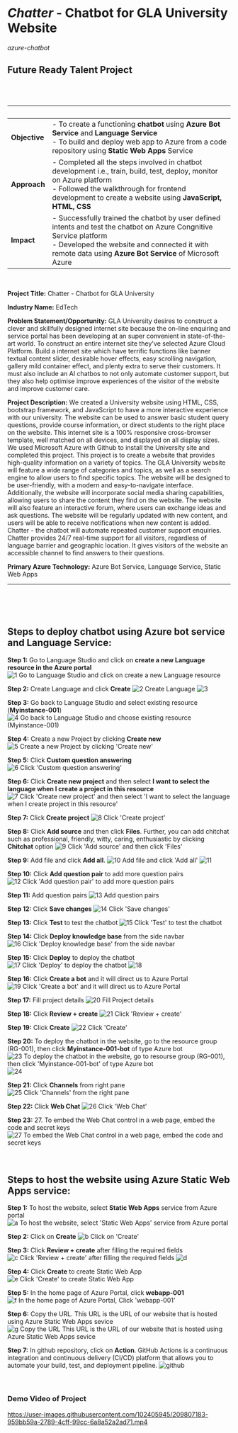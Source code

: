 # _Chatter_ - Chatbot for GLA University Website
*azure-chatbot*

## Future Ready Talent Project

<br>
<br>

| &nbsp; | &nbsp; |
| --- | ----------- |
| **Objective** | - To create a functioning **chatbot** using **Azure Bot Service** and **Language Service** <br>- To build and deploy web app to Azure from a code repository using **Static Web Apps** Service |
| **Approach** | - Completed all the steps involved in chatbot development i.e., train, build, test, deploy, monitor on Azure platform <br>- Followed the walkthrough for frontend development to create a website using **JavaScript, HTML, CSS** |
| **Impact** | - Successfully trained the chatbot by user defined intents and test the chatbot on Azure Congnitive Service platform</br>- Developed the website and connected it with remote data using **Azure Bot Service** of Microsoft Azure |
<br>

**Project Title:**  Chatter - Chatbot for GLA University

**Industry Name:** EdTech

**Problem Statement/Opportunity:** GLA University desires to construct a clever and skillfully designed internet site because the on-line enquiring and service portal has been developing at an super convenient in state-of-the-art world. To construct an entire internet site they've selected Azure Cloud Platform. Build a internet site which have terrific functions like banner textual content slider, desirable hover effects, easy scrolling navigation, gallery mild container effect, and plenty extra to serve their customers. It must also include an AI chatbos to not only automate customer support, but they also help optimise improve experiences of the visitor of the website and improve customer care.

**Project Description:** We created a University website using HTML, CSS, bootstrap framework, and JavaScript to have a more interactive experience with our university. The website can be used to answer basic student query questions, provide course information, or direct students to the right place on the website. This internet site is a 100% responsive cross-browser template, well matched on all devices, and displayed on all display sizes. We used Microsoft Azure with Github to install the University site and completed this project. This project is to create a website that provides high-quality information on a variety of topics. The GLA University website will feature a wide range of categories and topics, as well as a search engine to allow users to find specific topics. The website will be designed to be user-friendly, with a modern and easy-to-navigate interface. Additionally, the website will incorporate social media sharing capabilities, allowing users to share the content they find on the website. The website will also feature an interactive forum, where users can exchange ideas and ask questions. The website will be regularly updated with new content, and users will be able to receive notifications when new content is added. Chatter - the chatbot will automate repeated customer support enquiries. Chatter provides 24/7 real-time support for all visitors, regardless of language barrier and geographic location. It gives visitors of the website an accessible channel to find answers to their questions.

**Primary Azure Technology:** Azure Bot Service, Language Service, Static Web Apps

---
<br><br><br>
## Steps to deploy chatbot using Azure bot service and Language Service:

**Step 1:** Go to Language Studio and click on **create a new Language resource in the Azure portal**
![1  Go to Language Studio and click on create a new Language resource](https://user-images.githubusercontent.com/102405945/209784091-f4e11f94-9d32-4b7d-a023-eafdf218b09f.png)

**Step 2:** Create Language and click **Create**
![2  Create Language](https://user-images.githubusercontent.com/102405945/209784304-7fdee977-9a4c-4217-9767-5bd7ee12ea00.png)
![3  ](https://user-images.githubusercontent.com/102405945/209784341-70de1ae6-957a-4c2b-9e09-b0e1ef9048cb.png)

**Step 3:** Go back to Language Studio and select existing resource (**Myinstance-001**)
![4  Go back to Language Studio and choose existing resource (Myinstance-001)](https://user-images.githubusercontent.com/102405945/209784154-bb5a224a-908d-44e4-90ca-db7a0b105323.png)

**Step 4:** Create a new Project by clicking **Create new**
![5  Create a new Project by clicking 'Create new'](https://user-images.githubusercontent.com/102405945/209784192-ea8aaccd-0579-4b60-9549-5fb345935939.png)

**Step 5:** Click **Custom question answering**
![6  Click 'Custom question answering'](https://user-images.githubusercontent.com/102405945/209784373-f4ed7e0b-b0a3-43a6-a616-7cb9874795e0.png)

**Step 6:** Click **Create new project** and then select **I want to select the language when I create a project in this resource**
![7  Click 'Create new project' and then select 'I want to select the language when I create project in this resource'](https://user-images.githubusercontent.com/102405945/209799126-8fbacbe3-c3ff-4fb2-8325-a5a567b7b06a.png)

**Step 7:** Click **Create project**
![8  Click 'Create project'](https://user-images.githubusercontent.com/102405945/209784549-cc3168a1-4130-41e1-8d65-7a0e6f5cd0da.png)

**Step 8:** Click **Add source** and then click **Files**. Further, you can add chitchat such as professional, friendly, witty, caring, enthusiastic by clicking **Chitchat** option
![9  Click 'Add source' and then click 'Files'](https://user-images.githubusercontent.com/102405945/209799292-57e50e9c-45d1-4107-8e38-71f00ac44f93.png)

**Step 9:** Add file and click **Add all**.
![10  Add file and click 'Add all'](https://user-images.githubusercontent.com/102405945/209799360-14d5c83c-673a-4418-87a0-fb9c9db60144.png)
![11  ](https://user-images.githubusercontent.com/102405945/209799394-b0c7468f-8744-4d2e-937b-8e22ebf5a3d1.png)

**Step 10:** Click **Add question pair** to add more question pairs
![12  Click 'Add question pair' to add more question pairs](https://user-images.githubusercontent.com/102405945/209799864-0e0999be-eed1-4801-b2c7-f59e7ad38631.png)

**Step 11:** Add question pairs
![13  Add question pairs](https://user-images.githubusercontent.com/102405945/209799931-04f19de9-ce11-4ea3-bcf3-34c3918ebc06.png)

**Step 12:** Click **Save changes**
![14  Click 'Save changes'](https://user-images.githubusercontent.com/102405945/209800000-7699b683-8c62-4842-8ee6-f10610bfe476.png)

**Step 13:** Click **Test** to test the chatbot
![15  Click 'Test' to test the chatbot](https://user-images.githubusercontent.com/102405945/209800045-21d44bc1-2c62-41f4-98b7-3dd07d4e3d1a.png)

**Step 14:** Click **Deploy knowledge base** from the side navbar
![16  Click 'Deploy knowledge base' from the side navbar](https://user-images.githubusercontent.com/102405945/209800213-7010f6ce-6934-4f7f-9499-7f7e1645d3bd.png)

**Step 15:** Click **Deploy** to deploy the chatbot
![17  Click 'Deploy' to deploy the chatbot](https://user-images.githubusercontent.com/102405945/209800264-48fe4642-ceb7-4d56-ad69-b5b0c4dca642.png)
![18  ](https://user-images.githubusercontent.com/102405945/209800289-eb0be3cc-1005-4333-9fa6-9c1bc088be8c.png)

**Step 16:** Click **Create a bot** and it will direct us to Azure Portal
![19  Click 'Create a bot' and it will direct us to Azure Portal](https://user-images.githubusercontent.com/102405945/209800365-28a1d734-5d05-4e25-9dce-3b5ccdccaa3f.png)

**Step 17:** Fill project details
![20  Fill Project details](https://user-images.githubusercontent.com/102405945/209800407-69e24820-f18b-48df-b5ee-16979df353d1.png)

**Step 18:** Click **Review + create**
![21  Click 'Review + create'](https://user-images.githubusercontent.com/102405945/209800467-b4852fb5-8405-49ae-8f88-194f80a4523f.png)

**Step 19:** Click **Create**
![22  Click 'Create'](https://user-images.githubusercontent.com/102405945/209800515-6bda6eef-3c98-40b6-b284-2350846349cd.png)

**Step 20:** To deploy the chatbot in the website, go to the resource group (RG-001), then click **Myinstance-001-bot** of type Azure bot
![23  To deploy the chatbot in the website, go to resourse group (RG-001), then click 'Myinstance-001-bot' of type Azure bot](https://user-images.githubusercontent.com/102405945/209800655-ce7cec30-04d0-49ee-aefa-a6bf1f0cacad.png)
![24  ](https://user-images.githubusercontent.com/102405945/209800732-089b3721-796c-4a54-a361-8d17f2707176.png)

**Step 21:** Click **Channels** from right pane
![25  Click 'Channels' from the right pane](https://user-images.githubusercontent.com/102405945/209800826-f23a2018-fd8c-403d-a702-d66b8e09ec16.png)

**Step 22:** Click **Web Chat**
![26  Click 'Web Chat'](https://user-images.githubusercontent.com/102405945/209800954-77b2a9b9-bc45-4ffe-a485-89e3fa39d6d8.png)

**Step 23:** 27. To embed the Web Chat control in a web page, embed the code and secret keys
![27  To embed the Web Chat control in a web page, embed the code and secret keys](https://user-images.githubusercontent.com/102405945/209801058-493832eb-a99b-44b0-a045-7d412477ead9.png)
<br><br><br>

## Steps to host the website using Azure Static Web Apps service:
**Step 1:** To host the website, select **Static Web Apps** service from Azure portal
![a  To host the website, select 'Static Web Apps' service from Azure portal](https://user-images.githubusercontent.com/102405945/209801494-92990719-36ed-4e16-8b11-e402f1a88b8a.png)

**Step 2:** Click on **Create**
![b  Click on 'Create'](https://user-images.githubusercontent.com/102405945/209801504-10dc38db-7c01-43e7-8526-6a13c4074163.png)

**Step 3:** Click **Review + create** after filling the required fields
![c  Click 'Review + create' after filling the required fields](https://user-images.githubusercontent.com/102405945/209801587-7629f811-8258-4b20-b3cd-54d612e00de2.png)
![d  ](https://user-images.githubusercontent.com/102405945/209801614-5ee2324a-7b02-4189-8cf6-f9f1c6c2b6d0.png)

**Step 4:** Click **Create** to create Static Web App
![e  Click 'Create' to create Static Web App](https://user-images.githubusercontent.com/102405945/209801684-b96dfce3-16bb-4aca-bce8-4d35c915495d.png)

**Step 5:** In the home page of Azure Portal, click **webapp-001**
![f  In the home page of Azure Portal, Click 'webapp-001'](https://user-images.githubusercontent.com/102405945/209801757-5648f35e-aa27-4559-814e-59cee9612f04.png)

**Step 6:** Copy the URL. This URL is the URL of our website that is hosted using Azure Static Web Apps sevice
![g  Copy the URL This URL is the URL of our website that is hosted using Azure Static Web Apps sevice](https://user-images.githubusercontent.com/102405945/209801846-7d42ddea-bf82-4f4c-a49d-4b9354f0b897.png)

**Step 7:** In github repository, click on **Action**. GitHub Actions is a continuous integration and continuous delivery (CI/CD) platform that allows you to automate your build, test, and deployment pipeline.
![github](https://user-images.githubusercontent.com/102405945/209802086-118581d3-27f6-418a-a16c-89728fa30551.png)
<br><br><br>

### Demo Video of Project


https://user-images.githubusercontent.com/102405945/209807183-959bb59a-2789-4cff-99cc-6a8a52a2ad71.mp4

